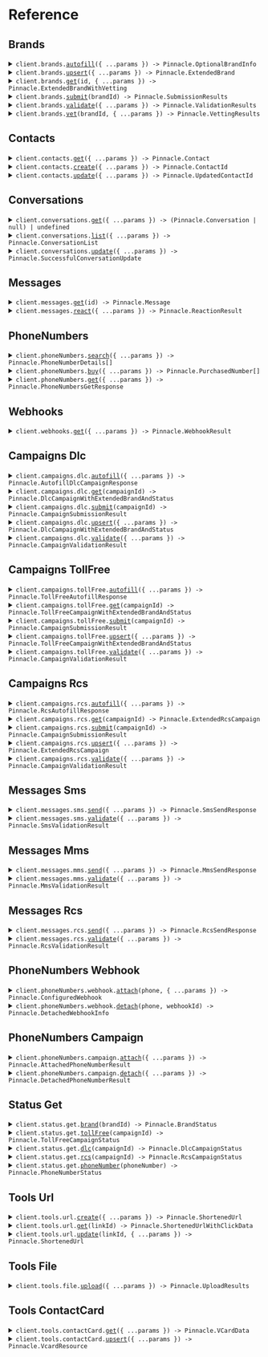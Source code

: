 # Reference

## Brands

<details><summary><code>client.brands.<a href="/src/api/resources/brands/client/Client.ts">autofill</a>({ ...params }) -> Pinnacle.OptionalBrandInfo</code></summary>
<dl>
<dd>

#### 📝 Description

<dl>
<dd>

<dl>
<dd>

Automatically populate brand information based on partial input data you provide.

</dd>
</dl>
</dd>
</dl>

#### 🔌 Usage

<dl>
<dd>

<dl>
<dd>

```typescript
await client.brands.autofill({
    additional_info: "A developer-friendly, compliant API for SMS, MMS, and RCS, built to scale real conversations.",
    name: "Pinnacle",
    options: {
        forceReload: true,
    },
    website: "https://www.pinnacle.sh",
});
```

</dd>
</dl>
</dd>
</dl>

#### ⚙️ Parameters

<dl>
<dd>

<dl>
<dd>

**request:** `Pinnacle.AutofillBrandParams`

</dd>
</dl>

<dl>
<dd>

**requestOptions:** `Brands.RequestOptions`

</dd>
</dl>
</dd>
</dl>

</dd>
</dl>
</details>

<details><summary><code>client.brands.<a href="/src/api/resources/brands/client/Client.ts">upsert</a>({ ...params }) -> Pinnacle.ExtendedBrand</code></summary>
<dl>
<dd>

#### 📝 Description

<dl>
<dd>

<dl>
<dd>

Create a new brand or update an existing brand by with the provided information.

</dd>
</dl>
</dd>
</dl>

#### 🔌 Usage

<dl>
<dd>

<dl>
<dd>

```typescript
await client.brands.upsert({
    address: "500 Folsom St, San Francisco, CA 94105",
    contact: {
        email: "michael.chen@trypinnacle.app",
        name: "Michael Chen",
        phone: "+14155551234",
        title: "Customer Support Representative",
    },
    dba: "Pinnacle RCS",
    description: "A developer-friendly, compliant API for SMS, MMS, and RCS, built to scale real conversations.",
    ein: "88-1234567",
    email: "founders@trypinnacle.app",
    id: 1,
    name: "Pinnacle",
    sector: "TECHNOLOGY",
    type: "PRIVATE_PROFIT",
    website: "https://www.pinnacle.sh",
});
```

</dd>
</dl>
</dd>
</dl>

#### ⚙️ Parameters

<dl>
<dd>

<dl>
<dd>

**request:** `Pinnacle.UpsertBrandParams`

</dd>
</dl>

<dl>
<dd>

**requestOptions:** `Brands.RequestOptions`

</dd>
</dl>
</dd>
</dl>

</dd>
</dl>
</details>

<details><summary><code>client.brands.<a href="/src/api/resources/brands/client/Client.ts">get</a>(id, { ...params }) -> Pinnacle.ExtendedBrandWithVetting</code></summary>
<dl>
<dd>

#### 📝 Description

<dl>
<dd>

<dl>
<dd>

Retrieve detailed information for a specific brand in your account by ID.

</dd>
</dl>
</dd>
</dl>

#### 🔌 Usage

<dl>
<dd>

<dl>
<dd>

```typescript
await client.brands.get(1);
```

</dd>
</dl>
</dd>
</dl>

#### ⚙️ Parameters

<dl>
<dd>

<dl>
<dd>

**id:** `number` — ID of an existing brand in your account that you want to retrieve.

</dd>
</dl>

<dl>
<dd>

**request:** `Pinnacle.BrandsGetRequest`

</dd>
</dl>

<dl>
<dd>

**requestOptions:** `Brands.RequestOptions`

</dd>
</dl>
</dd>
</dl>

</dd>
</dl>
</details>

<details><summary><code>client.brands.<a href="/src/api/resources/brands/client/Client.ts">submit</a>(brandId) -> Pinnacle.SubmissionResults</code></summary>
<dl>
<dd>

#### 📝 Description

<dl>
<dd>

<dl>
<dd>

Submit your brand for review and approval by the compliance team.

</dd>
</dl>
</dd>
</dl>

#### 🔌 Usage

<dl>
<dd>

<dl>
<dd>

```typescript
await client.brands.submit(1);
```

</dd>
</dl>
</dd>
</dl>

#### ⚙️ Parameters

<dl>
<dd>

<dl>
<dd>

**brandId:** `number`

The unique identifier of the brand you want to submit for review. <br>

Must correspond to an existing brand in your account that is ready for submission.

</dd>
</dl>

<dl>
<dd>

**requestOptions:** `Brands.RequestOptions`

</dd>
</dl>
</dd>
</dl>

</dd>
</dl>
</details>

<details><summary><code>client.brands.<a href="/src/api/resources/brands/client/Client.ts">validate</a>({ ...params }) -> Pinnacle.ValidationResults</code></summary>
<dl>
<dd>

#### 📝 Description

<dl>
<dd>

<dl>
<dd>

Validate your brand information for compliance and correctness before submission or storage.

</dd>
</dl>
</dd>
</dl>

#### 🔌 Usage

<dl>
<dd>

<dl>
<dd>

```typescript
await client.brands.validate({
    address: "500 Folsom St, San Francisco, CA 94105",
    contact: {
        email: "michael.chen@trypinnacle.app",
        name: "Michael Chen",
        phone: "+14155551234",
        title: "Customer Support Representative",
    },
    dba: "Pinnacle Messaging",
    description: "Pinnacle is an SMS, MMS, and RCS API for scaling conversations with customers you value.",
    ein: "88-1234567",
    email: "founders@trypinnacle.app",
    name: "Pinnacle",
    sector: "TECHNOLOGY",
    type: "PRIVATE_PROFIT",
    website: "https://www.pinnacle.sh",
});
```

</dd>
</dl>
</dd>
</dl>

#### ⚙️ Parameters

<dl>
<dd>

<dl>
<dd>

**request:** `Pinnacle.ValidateBrandParams`

</dd>
</dl>

<dl>
<dd>

**requestOptions:** `Brands.RequestOptions`

</dd>
</dl>
</dd>
</dl>

</dd>
</dl>
</details>

<details><summary><code>client.brands.<a href="/src/api/resources/brands/client/Client.ts">vet</a>(brandId, { ...params }) -> Pinnacle.VettingResults</code></summary>
<dl>
<dd>

#### 📝 Description

<dl>
<dd>

<dl>
<dd>

Submit a brand for external vetting verification to enhance your brand's trust score and improved message delivery rates.

</dd>
</dl>
</dd>
</dl>

#### 🔌 Usage

<dl>
<dd>

<dl>
<dd>

```typescript
await client.brands.vet(1, {});
```

</dd>
</dl>
</dd>
</dl>

#### ⚙️ Parameters

<dl>
<dd>

<dl>
<dd>

**brandId:** `number`

The unique identifier of the brand to vet. <br>

The brand must be already registered before it can be vetted.

</dd>
</dl>

<dl>
<dd>

**request:** `Pinnacle.VetBrandParams`

</dd>
</dl>

<dl>
<dd>

**requestOptions:** `Brands.RequestOptions`

</dd>
</dl>
</dd>
</dl>

</dd>
</dl>
</details>

## Contacts

<details><summary><code>client.contacts.<a href="/src/api/resources/contacts/client/Client.ts">get</a>({ ...params }) -> Pinnacle.Contact</code></summary>
<dl>
<dd>

#### 📝 Description

<dl>
<dd>

<dl>
<dd>

Retrieve contact information for a given number.

</dd>
</dl>
</dd>
</dl>

#### 🔌 Usage

<dl>
<dd>

<dl>
<dd>

```typescript
await client.contacts.get();
```

</dd>
</dl>
</dd>
</dl>

#### ⚙️ Parameters

<dl>
<dd>

<dl>
<dd>

**request:** `Pinnacle.ContactsGetRequest`

</dd>
</dl>

<dl>
<dd>

**requestOptions:** `Contacts.RequestOptions`

</dd>
</dl>
</dd>
</dl>

</dd>
</dl>
</details>

<details><summary><code>client.contacts.<a href="/src/api/resources/contacts/client/Client.ts">create</a>({ ...params }) -> Pinnacle.ContactId</code></summary>
<dl>
<dd>

#### 📝 Description

<dl>
<dd>

<dl>
<dd>

Create a new contact for a given phone number.

</dd>
</dl>
</dd>
</dl>

#### 🔌 Usage

<dl>
<dd>

<dl>
<dd>

```typescript
await client.contacts.create({
    phoneNumber: "phoneNumber",
});
```

</dd>
</dl>
</dd>
</dl>

#### ⚙️ Parameters

<dl>
<dd>

<dl>
<dd>

**request:** `Pinnacle.CreateContactParams`

</dd>
</dl>

<dl>
<dd>

**requestOptions:** `Contacts.RequestOptions`

</dd>
</dl>
</dd>
</dl>

</dd>
</dl>
</details>

<details><summary><code>client.contacts.<a href="/src/api/resources/contacts/client/Client.ts">update</a>({ ...params }) -> Pinnacle.UpdatedContactId</code></summary>
<dl>
<dd>

#### 📝 Description

<dl>
<dd>

<dl>
<dd>

Update an existing contact.

</dd>
</dl>
</dd>
</dl>

#### 🔌 Usage

<dl>
<dd>

<dl>
<dd>

```typescript
await client.contacts.update({
    description: "Retired",
    email: "alvaroopedtech@pinnacle.sh",
    name: "Retired Bestie",
    tags: ["friend"],
    id: 137,
});
```

</dd>
</dl>
</dd>
</dl>

#### ⚙️ Parameters

<dl>
<dd>

<dl>
<dd>

**request:** `Pinnacle.UpdateContactParams`

</dd>
</dl>

<dl>
<dd>

**requestOptions:** `Contacts.RequestOptions`

</dd>
</dl>
</dd>
</dl>

</dd>
</dl>
</details>

## Conversations

<details><summary><code>client.conversations.<a href="/src/api/resources/conversations/client/Client.ts">get</a>({ ...params }) -> (Pinnacle.Conversation | null) | undefined</code></summary>
<dl>
<dd>

#### 📝 Description

<dl>
<dd>

<dl>
<dd>

Fetch a specific conversation using either its unique identifier or by matching sender and recipient details.

</dd>
</dl>
</dd>
</dl>

#### 🔌 Usage

<dl>
<dd>

<dl>
<dd>

```typescript
await client.conversations.get({
    id: 1,
});
```

</dd>
</dl>
</dd>
</dl>

#### ⚙️ Parameters

<dl>
<dd>

<dl>
<dd>

**request:** `Pinnacle.GetConversationParams`

</dd>
</dl>

<dl>
<dd>

**requestOptions:** `Conversations.RequestOptions`

</dd>
</dl>
</dd>
</dl>

</dd>
</dl>
</details>

<details><summary><code>client.conversations.<a href="/src/api/resources/conversations/client/Client.ts">list</a>({ ...params }) -> Pinnacle.ConversationList</code></summary>
<dl>
<dd>

#### 📝 Description

<dl>
<dd>

<dl>
<dd>

Retrieves conversations by page with optional filtering based off provided parameters.

</dd>
</dl>
</dd>
</dl>

#### 🔌 Usage

<dl>
<dd>

<dl>
<dd>

```typescript
await client.conversations.list({
    brandId: 101,
    campaignId: 136,
    campaignType: "TOLL_FREE",
    pageIndex: 0,
    pageSize: 20,
    receiver: "+16509231662",
    sender: "+18445551234",
});
```

</dd>
</dl>
</dd>
</dl>

#### ⚙️ Parameters

<dl>
<dd>

<dl>
<dd>

**request:** `Pinnacle.ListConversationsParams`

</dd>
</dl>

<dl>
<dd>

**requestOptions:** `Conversations.RequestOptions`

</dd>
</dl>
</dd>
</dl>

</dd>
</dl>
</details>

<details><summary><code>client.conversations.<a href="/src/api/resources/conversations/client/Client.ts">update</a>({ ...params }) -> Pinnacle.SuccessfulConversationUpdate</code></summary>
<dl>
<dd>

#### 📝 Description

<dl>
<dd>

<dl>
<dd>

Update the notes associated with a specific conversation.

</dd>
</dl>
</dd>
</dl>

#### 🔌 Usage

<dl>
<dd>

<dl>
<dd>

```typescript
await client.conversations.update({
    id: 123,
    notes: "Follow-up completed. Customer satisfied with resolution.",
});
```

</dd>
</dl>
</dd>
</dl>

#### ⚙️ Parameters

<dl>
<dd>

<dl>
<dd>

**request:** `Pinnacle.UpdateConversationParams`

</dd>
</dl>

<dl>
<dd>

**requestOptions:** `Conversations.RequestOptions`

</dd>
</dl>
</dd>
</dl>

</dd>
</dl>
</details>

## Messages

<details><summary><code>client.messages.<a href="/src/api/resources/messages/client/Client.ts">get</a>(id) -> Pinnacle.Message</code></summary>
<dl>
<dd>

#### 📝 Description

<dl>
<dd>

<dl>
<dd>

Retrieve a previously sent message.

</dd>
</dl>
</dd>
</dl>

#### 🔌 Usage

<dl>
<dd>

<dl>
<dd>

```typescript
await client.messages.get(1240);
```

</dd>
</dl>
</dd>
</dl>

#### ⚙️ Parameters

<dl>
<dd>

<dl>
<dd>

**id:** `number` — Unique identifier of the message.

</dd>
</dl>

<dl>
<dd>

**requestOptions:** `Messages.RequestOptions`

</dd>
</dl>
</dd>
</dl>

</dd>
</dl>
</details>

<details><summary><code>client.messages.<a href="/src/api/resources/messages/client/Client.ts">react</a>({ ...params }) -> Pinnacle.ReactionResult</code></summary>
<dl>
<dd>

#### 📝 Description

<dl>
<dd>

<dl>
<dd>

Add or remove an emoji reaction to a previously sent message.

</dd>
</dl>
</dd>
</dl>

#### 🔌 Usage

<dl>
<dd>

<dl>
<dd>

```typescript
await client.messages.react({
    messageId: 1410,
    options: {
        force: true,
    },
    reaction: "\uD83D\uDC4D",
});
```

</dd>
</dl>
</dd>
</dl>

#### ⚙️ Parameters

<dl>
<dd>

<dl>
<dd>

**request:** `Pinnacle.ReactMessageParams`

</dd>
</dl>

<dl>
<dd>

**requestOptions:** `Messages.RequestOptions`

</dd>
</dl>
</dd>
</dl>

</dd>
</dl>
</details>

## PhoneNumbers

<details><summary><code>client.phoneNumbers.<a href="/src/api/resources/phoneNumbers/client/Client.ts">search</a>({ ...params }) -> Pinnacle.PhoneNumberDetails[]</code></summary>
<dl>
<dd>

#### 📝 Description

<dl>
<dd>

<dl>
<dd>

Search for available phone numbers that match your exact criteria.

</dd>
</dl>
</dd>
</dl>

#### 🔌 Usage

<dl>
<dd>

<dl>
<dd>

```typescript
await client.phoneNumbers.search({
    features: ["SMS", "MMS"],
    location: {
        city: "New York",
        nationalDestinationCode: "212",
    },
    number: {
        contains: "514",
        startsWith: "45",
    },
    options: {
        limit: 4,
    },
    type: ["LOCAL"],
});
```

</dd>
</dl>
</dd>
</dl>

#### ⚙️ Parameters

<dl>
<dd>

<dl>
<dd>

**request:** `Pinnacle.SearchPhoneNumberParams`

</dd>
</dl>

<dl>
<dd>

**requestOptions:** `PhoneNumbers.RequestOptions`

</dd>
</dl>
</dd>
</dl>

</dd>
</dl>
</details>

<details><summary><code>client.phoneNumbers.<a href="/src/api/resources/phoneNumbers/client/Client.ts">buy</a>({ ...params }) -> Pinnacle.PurchasedNumber[]</code></summary>
<dl>
<dd>

#### 📝 Description

<dl>
<dd>

<dl>
<dd>

Purchase one or more phone numbers found through the [search endpoint](./search). <br>

Billing uses your account credits and the numbers are ready for immediate use.

</dd>
</dl>
</dd>
</dl>

#### 🔌 Usage

<dl>
<dd>

<dl>
<dd>

```typescript
await client.phoneNumbers.buy({
    numbers: ["+18559491727"],
});
```

</dd>
</dl>
</dd>
</dl>

#### ⚙️ Parameters

<dl>
<dd>

<dl>
<dd>

**request:** `Pinnacle.BuyPhoneNumberParams`

</dd>
</dl>

<dl>
<dd>

**requestOptions:** `PhoneNumbers.RequestOptions`

</dd>
</dl>
</dd>
</dl>

</dd>
</dl>
</details>

<details><summary><code>client.phoneNumbers.<a href="/src/api/resources/phoneNumbers/client/Client.ts">get</a>({ ...params }) -> Pinnacle.PhoneNumbersGetResponse</code></summary>
<dl>
<dd>

#### 📝 Description

<dl>
<dd>

<dl>
<dd>

Retrieve information about any phone number.

</dd>
</dl>
</dd>
</dl>

#### 🔌 Usage

<dl>
<dd>

<dl>
<dd>

```typescript
await client.phoneNumbers.get({
    phone: "+11234567890",
    level: "advanced",
    options: {
        risk: true,
        enhanced_contact_info: {
            context: "This is my friend from JZ. He has done a lot in the crypto space.",
        },
    },
});
```

</dd>
</dl>
</dd>
</dl>

#### ⚙️ Parameters

<dl>
<dd>

<dl>
<dd>

**request:** `Pinnacle.RetrievePhoneNumberDetailsParams`

</dd>
</dl>

<dl>
<dd>

**requestOptions:** `PhoneNumbers.RequestOptions`

</dd>
</dl>
</dd>
</dl>

</dd>
</dl>
</details>

## Webhooks

<details><summary><code>client.webhooks.<a href="/src/api/resources/webhooks/client/Client.ts">get</a>({ ...params }) -> Pinnacle.WebhookResult</code></summary>
<dl>
<dd>

#### 📝 Description

<dl>
<dd>

<dl>
<dd>

Retrieve all webhook that are set up to receive events for specific URLs or phone numbers.

</dd>
</dl>
</dd>
</dl>

#### 🔌 Usage

<dl>
<dd>

<dl>
<dd>

```typescript
await client.webhooks.get({
    identifiers: [
        "https://www.pinnacle.sh/payment",
        "+14155678901",
        "https://www.pinnacle.sh/sms-callback",
        "+14153456659",
    ],
});
```

</dd>
</dl>
</dd>
</dl>

#### ⚙️ Parameters

<dl>
<dd>

<dl>
<dd>

**request:** `Pinnacle.GetWebhookParams`

</dd>
</dl>

<dl>
<dd>

**requestOptions:** `Webhooks.RequestOptions`

</dd>
</dl>
</dd>
</dl>

</dd>
</dl>
</details>

## Campaigns Dlc

<details><summary><code>client.campaigns.dlc.<a href="/src/api/resources/campaigns/resources/dlc/client/Client.ts">autofill</a>({ ...params }) -> Pinnacle.AutofillDlcCampaignResponse</code></summary>
<dl>
<dd>

#### 📝 Description

<dl>
<dd>

<dl>
<dd>

Generate campaign details based off existing campaign and the brand it's connected to.

</dd>
</dl>
</dd>
</dl>

#### 🔌 Usage

<dl>
<dd>

<dl>
<dd>

```typescript
await client.campaigns.dlc.autofill({
    additionalInfo: "Please autofill missing DLC campaign fields using my brand profile",
    campaignId: 161,
});
```

</dd>
</dl>
</dd>
</dl>

#### ⚙️ Parameters

<dl>
<dd>

<dl>
<dd>

**request:** `Pinnacle.AutofillCampaignParams`

</dd>
</dl>

<dl>
<dd>

**requestOptions:** `Dlc.RequestOptions`

</dd>
</dl>
</dd>
</dl>

</dd>
</dl>
</details>

<details><summary><code>client.campaigns.dlc.<a href="/src/api/resources/campaigns/resources/dlc/client/Client.ts">get</a>(campaignId) -> Pinnacle.DlcCampaignWithExtendedBrandAndStatus</code></summary>
<dl>
<dd>

#### 📝 Description

<dl>
<dd>

<dl>
<dd>

Retrieve DLC campaign.

</dd>
</dl>
</dd>
</dl>

#### 🔌 Usage

<dl>
<dd>

<dl>
<dd>

```typescript
await client.campaigns.dlc.get(28);
```

</dd>
</dl>
</dd>
</dl>

#### ⚙️ Parameters

<dl>
<dd>

<dl>
<dd>

**campaignId:** `number` — Unique identifier of the DLC campaign.

</dd>
</dl>

<dl>
<dd>

**requestOptions:** `Dlc.RequestOptions`

</dd>
</dl>
</dd>
</dl>

</dd>
</dl>
</details>

<details><summary><code>client.campaigns.dlc.<a href="/src/api/resources/campaigns/resources/dlc/client/Client.ts">submit</a>(campaignId) -> Pinnacle.CampaignSubmissionResult</code></summary>
<dl>
<dd>

#### 📝 Description

<dl>
<dd>

<dl>
<dd>

Submit your DLC campaign for approval and activation with carriers.

</dd>
</dl>
</dd>
</dl>

#### 🔌 Usage

<dl>
<dd>

<dl>
<dd>

```typescript
await client.campaigns.dlc.submit(161);
```

</dd>
</dl>
</dd>
</dl>

#### ⚙️ Parameters

<dl>
<dd>

<dl>
<dd>

**campaignId:** `number` — Unique identifier of the DLC campaign to submit.

</dd>
</dl>

<dl>
<dd>

**requestOptions:** `Dlc.RequestOptions`

</dd>
</dl>
</dd>
</dl>

</dd>
</dl>
</details>

<details><summary><code>client.campaigns.dlc.<a href="/src/api/resources/campaigns/resources/dlc/client/Client.ts">upsert</a>({ ...params }) -> Pinnacle.DlcCampaignWithExtendedBrandAndStatus</code></summary>
<dl>
<dd>

#### 📝 Description

<dl>
<dd>

<dl>
<dd>

Create a new DLC campaign or updates an existing one. <br>

Omit campaignId to create a campaign.

</dd>
</dl>
</dd>
</dl>

#### 🔌 Usage

<dl>
<dd>

<dl>
<dd>

```typescript
await client.campaigns.dlc.upsert({
    autoRenew: true,
    brand: 1,
    campaignId: 161,
    keywords: {
        HELP: {
            message: "Reply HELP for assistance, STOP to opt-out",
            values: ["HELP", "INFO", "SUPPORT"],
        },
        OPT_IN: {
            message: "Welcome! You're now subscribed to Pinnacle.",
            values: ["JOIN", "START", "SUBSCRIBE"],
        },
        OPT_OUT: {
            message: "You've been unsubscribed. Reply START to rejoin.",
            values: ["STOP", "QUIT", "UNSUBSCRIBE"],
        },
    },
    links: {
        privacyPolicy: "https://www.pinnacle.sh/privacy",
        termsOfService: "https://www.pinnacle.sh/terms",
    },
    messageFlow: "Customer initiates -> Automated response -> Agent follow-up if needed",
    name: "Account Notifications",
    options: {
        affiliateMarketing: false,
        ageGated: false,
        directLending: false,
        embeddedLink: "https://www.pinnacle.sh/example",
        embeddedPhone: false,
        numberPooling: false,
    },
    sampleMessages: ["Security alert: Unusual login detected from new device."],
    useCase: {
        sub: ["FRAUD_ALERT"],
        value: "ACCOUNT_NOTIFICATION",
    },
});
```

</dd>
</dl>
</dd>
</dl>

#### ⚙️ Parameters

<dl>
<dd>

<dl>
<dd>

**request:** `Pinnacle.campaigns.UpsertDlcCampaignParams`

</dd>
</dl>

<dl>
<dd>

**requestOptions:** `Dlc.RequestOptions`

</dd>
</dl>
</dd>
</dl>

</dd>
</dl>
</details>

<details><summary><code>client.campaigns.dlc.<a href="/src/api/resources/campaigns/resources/dlc/client/Client.ts">validate</a>({ ...params }) -> Pinnacle.CampaignValidationResult</code></summary>
<dl>
<dd>

#### 📝 Description

<dl>
<dd>

<dl>
<dd>

Validate your DLC campaign configuration against carrier requirements and compliance rules.

</dd>
</dl>
</dd>
</dl>

#### 🔌 Usage

<dl>
<dd>

<dl>
<dd>

```typescript
await client.campaigns.dlc.validate({
    additionalInfo: "Please validate this DLC campaign for 10DLC compliance",
    campaignId: 161,
});
```

</dd>
</dl>
</dd>
</dl>

#### ⚙️ Parameters

<dl>
<dd>

<dl>
<dd>

**request:** `Pinnacle.ValidateCampaignParams`

</dd>
</dl>

<dl>
<dd>

**requestOptions:** `Dlc.RequestOptions`

</dd>
</dl>
</dd>
</dl>

</dd>
</dl>
</details>

## Campaigns TollFree

<details><summary><code>client.campaigns.tollFree.<a href="/src/api/resources/campaigns/resources/tollFree/client/Client.ts">autofill</a>({ ...params }) -> Pinnacle.TollFreeAutofillResponse</code></summary>
<dl>
<dd>

#### 📝 Description

<dl>
<dd>

<dl>
<dd>

Generate campaign details based off existing campaign and the brand it's connected to.

</dd>
</dl>
</dd>
</dl>

#### 🔌 Usage

<dl>
<dd>

<dl>
<dd>

```typescript
await client.campaigns.tollFree.autofill({
    additionalInfo: "Please autofill missing DLC campaign fields using my brand profile",
    campaignId: 161,
});
```

</dd>
</dl>
</dd>
</dl>

#### ⚙️ Parameters

<dl>
<dd>

<dl>
<dd>

**request:** `Pinnacle.AutofillCampaignParams`

</dd>
</dl>

<dl>
<dd>

**requestOptions:** `TollFree.RequestOptions`

</dd>
</dl>
</dd>
</dl>

</dd>
</dl>
</details>

<details><summary><code>client.campaigns.tollFree.<a href="/src/api/resources/campaigns/resources/tollFree/client/Client.ts">get</a>(campaignId) -> Pinnacle.TollFreeCampaignWithExtendedBrandAndStatus</code></summary>
<dl>
<dd>

#### 📝 Description

<dl>
<dd>

<dl>
<dd>

Retrieve Toll-Free campaign.

</dd>
</dl>
</dd>
</dl>

#### 🔌 Usage

<dl>
<dd>

<dl>
<dd>

```typescript
await client.campaigns.tollFree.get(161);
```

</dd>
</dl>
</dd>
</dl>

#### ⚙️ Parameters

<dl>
<dd>

<dl>
<dd>

**campaignId:** `number` — Unique identifier of toll-free campaign.

</dd>
</dl>

<dl>
<dd>

**requestOptions:** `TollFree.RequestOptions`

</dd>
</dl>
</dd>
</dl>

</dd>
</dl>
</details>

<details><summary><code>client.campaigns.tollFree.<a href="/src/api/resources/campaigns/resources/tollFree/client/Client.ts">submit</a>(campaignId) -> Pinnacle.CampaignSubmissionResult</code></summary>
<dl>
<dd>

#### 📝 Description

<dl>
<dd>

<dl>
<dd>

Submit your toll-free campaign for approval and activation with carriers.

</dd>
</dl>
</dd>
</dl>

#### 🔌 Usage

<dl>
<dd>

<dl>
<dd>

```typescript
await client.campaigns.tollFree.submit(161);
```

</dd>
</dl>
</dd>
</dl>

#### ⚙️ Parameters

<dl>
<dd>

<dl>
<dd>

**campaignId:** `number` — Unique identifier of the toll-free campaign to submit.

</dd>
</dl>

<dl>
<dd>

**requestOptions:** `TollFree.RequestOptions`

</dd>
</dl>
</dd>
</dl>

</dd>
</dl>
</details>

<details><summary><code>client.campaigns.tollFree.<a href="/src/api/resources/campaigns/resources/tollFree/client/Client.ts">upsert</a>({ ...params }) -> Pinnacle.TollFreeCampaignWithExtendedBrandAndStatus</code></summary>
<dl>
<dd>

#### 📝 Description

<dl>
<dd>

<dl>
<dd>

Create a new toll-free campaign or updates an existing one.<br>

Omit campaignId to create a campaign.

</dd>
</dl>
</dd>
</dl>

#### 🔌 Usage

<dl>
<dd>

<dl>
<dd>

```typescript
await client.campaigns.tollFree.upsert({
    brand: 2,
    campaignId: 161,
    monthlyVolume: "1,000",
    name: "Pinnacle",
    optIn: {
        method: "DIGITAL",
        url: "https://www.pinnacle.sh/",
        workflowDescription: "Visit https://www.pinnacle.sh/",
    },
    productionMessageContent: "Join Pinnacle's workshop tomorrow and send your first RCS!",
    useCase: {
        summary: "Alerts clients about any Pinnacle hosted workshops.",
        value: "WORKSHOP_ALERTS",
    },
});
```

</dd>
</dl>
</dd>
</dl>

#### ⚙️ Parameters

<dl>
<dd>

<dl>
<dd>

**request:** `Pinnacle.campaigns.UpsertTollFreeCampaignParams`

</dd>
</dl>

<dl>
<dd>

**requestOptions:** `TollFree.RequestOptions`

</dd>
</dl>
</dd>
</dl>

</dd>
</dl>
</details>

<details><summary><code>client.campaigns.tollFree.<a href="/src/api/resources/campaigns/resources/tollFree/client/Client.ts">validate</a>({ ...params }) -> Pinnacle.CampaignValidationResult</code></summary>
<dl>
<dd>

#### 📝 Description

<dl>
<dd>

<dl>
<dd>

Validate your toll-free campaign configuration against carrier requirements and compliance rules.

</dd>
</dl>
</dd>
</dl>

#### 🔌 Usage

<dl>
<dd>

<dl>
<dd>

```typescript
await client.campaigns.tollFree.validate({
    additionalInfo: "Please validate this DLC campaign for 10DLC compliance",
    campaignId: 161,
});
```

</dd>
</dl>
</dd>
</dl>

#### ⚙️ Parameters

<dl>
<dd>

<dl>
<dd>

**request:** `Pinnacle.ValidateCampaignParams`

</dd>
</dl>

<dl>
<dd>

**requestOptions:** `TollFree.RequestOptions`

</dd>
</dl>
</dd>
</dl>

</dd>
</dl>
</details>

## Campaigns Rcs

<details><summary><code>client.campaigns.rcs.<a href="/src/api/resources/campaigns/resources/rcs/client/Client.ts">autofill</a>({ ...params }) -> Pinnacle.RcsAutofillResponse</code></summary>
<dl>
<dd>

#### 📝 Description

<dl>
<dd>

<dl>
<dd>

Generate campaign details based off existing campaign and the brand it's connected to.

</dd>
</dl>
</dd>
</dl>

#### 🔌 Usage

<dl>
<dd>

<dl>
<dd>

```typescript
await client.campaigns.rcs.autofill({
    additionalInfo: "Please autofill missing DLC campaign fields using my brand profile",
    campaignId: 161,
});
```

</dd>
</dl>
</dd>
</dl>

#### ⚙️ Parameters

<dl>
<dd>

<dl>
<dd>

**request:** `Pinnacle.AutofillCampaignParams`

</dd>
</dl>

<dl>
<dd>

**requestOptions:** `Rcs.RequestOptions`

</dd>
</dl>
</dd>
</dl>

</dd>
</dl>
</details>

<details><summary><code>client.campaigns.rcs.<a href="/src/api/resources/campaigns/resources/rcs/client/Client.ts">get</a>(campaignId) -> Pinnacle.ExtendedRcsCampaign</code></summary>
<dl>
<dd>

#### 📝 Description

<dl>
<dd>

<dl>
<dd>

Retrieve RCS campaign.

</dd>
</dl>
</dd>
</dl>

#### 🔌 Usage

<dl>
<dd>

<dl>
<dd>

```typescript
await client.campaigns.rcs.get(161);
```

</dd>
</dl>
</dd>
</dl>

#### ⚙️ Parameters

<dl>
<dd>

<dl>
<dd>

**campaignId:** `number` — Unique identifier of the RCS campaign.

</dd>
</dl>

<dl>
<dd>

**requestOptions:** `Rcs.RequestOptions`

</dd>
</dl>
</dd>
</dl>

</dd>
</dl>
</details>

<details><summary><code>client.campaigns.rcs.<a href="/src/api/resources/campaigns/resources/rcs/client/Client.ts">submit</a>(campaignId) -> Pinnacle.CampaignSubmissionResult</code></summary>
<dl>
<dd>

#### 📝 Description

<dl>
<dd>

<dl>
<dd>

Submit your RCS campaign for approval and activation with carriers.

</dd>
</dl>
</dd>
</dl>

#### 🔌 Usage

<dl>
<dd>

<dl>
<dd>

```typescript
await client.campaigns.rcs.submit(161);
```

</dd>
</dl>
</dd>
</dl>

#### ⚙️ Parameters

<dl>
<dd>

<dl>
<dd>

**campaignId:** `number` — Unique identifier of the RCS campaign to retrieve.

</dd>
</dl>

<dl>
<dd>

**requestOptions:** `Rcs.RequestOptions`

</dd>
</dl>
</dd>
</dl>

</dd>
</dl>
</details>

<details><summary><code>client.campaigns.rcs.<a href="/src/api/resources/campaigns/resources/rcs/client/Client.ts">upsert</a>({ ...params }) -> Pinnacle.ExtendedRcsCampaign</code></summary>
<dl>
<dd>

#### 📝 Description

<dl>
<dd>

<dl>
<dd>

Create a new RCS campaign or updates an existing one. <br>

Omit campaignId to create a campaign.

</dd>
</dl>
</dd>
</dl>

#### 🔌 Usage

<dl>
<dd>

<dl>
<dd>

```typescript
await client.campaigns.rcs.upsert({
    agent: {
        color: "#000000",
        description:
            "Engaging campaigns with RBM \u2013 next-gen SMS marketing with rich content and better analytics.",
        emails: [
            {
                email: "founders@trypinnacle.app",
                label: "Email Us",
            },
        ],
        heroUrl: "https://agent-logos.storage.googleapis.com/_/m0bk9mmw7kfynqiKSPfsaoc6",
        iconUrl: "https://agent-logos.storage.googleapis.com/_/m0bk9gvlDunZEw1krfruZmw3",
        name: "Pinnacle Software Development",
        phones: [
            {
                label: "Contact us directly",
                phone: "+14154467821",
            },
        ],
        websites: [
            {
                label: "Get started with Pinnacle",
                url: "https://www.trypinnacle.app/",
            },
        ],
    },
    brand: 2,
    expectedAgentResponses: [
        "Here are the things I can help you with.",
        "I can assist you with booking an appointment, or you may choose to book manually.",
        "Here are the available times to connect with a representative tomorrow.",
        "Your appointment has been scheduled.",
    ],
    links: {
        privacyPolicy: "https://www.trypinnacle.app/privacy",
        termsOfService: "https://www.trypinnacle.app/terms",
    },
    optIn: {
        method: "WEBSITE",
        termsAndConditions: "Would you like to subscribe to Pinnacle?",
    },
    optOut: {
        description: "Reply STOP to opt-out anytime.",
        keywords: ["STOP", "UNSUBSCRIBE", "END"],
    },
    useCase: {
        behavior: "Acts as a customer service representative.",
        value: "OTHER",
    },
});
```

</dd>
</dl>
</dd>
</dl>

#### ⚙️ Parameters

<dl>
<dd>

<dl>
<dd>

**request:** `Pinnacle.campaigns.UpsertRcsCampaignParams`

</dd>
</dl>

<dl>
<dd>

**requestOptions:** `Rcs.RequestOptions`

</dd>
</dl>
</dd>
</dl>

</dd>
</dl>
</details>

<details><summary><code>client.campaigns.rcs.<a href="/src/api/resources/campaigns/resources/rcs/client/Client.ts">validate</a>({ ...params }) -> Pinnacle.CampaignValidationResult</code></summary>
<dl>
<dd>

#### 📝 Description

<dl>
<dd>

<dl>
<dd>

Validate your RCS campaign configuration against carrier requirements and compliance rules.

</dd>
</dl>
</dd>
</dl>

#### 🔌 Usage

<dl>
<dd>

<dl>
<dd>

```typescript
await client.campaigns.rcs.validate({
    additionalInfo: "Please validate this DLC campaign for 10DLC compliance",
    campaignId: 161,
});
```

</dd>
</dl>
</dd>
</dl>

#### ⚙️ Parameters

<dl>
<dd>

<dl>
<dd>

**request:** `Pinnacle.ValidateCampaignParams`

</dd>
</dl>

<dl>
<dd>

**requestOptions:** `Rcs.RequestOptions`

</dd>
</dl>
</dd>
</dl>

</dd>
</dl>
</details>

## Messages Sms

<details><summary><code>client.messages.sms.<a href="/src/api/resources/messages/resources/sms/client/Client.ts">send</a>({ ...params }) -> Pinnacle.SmsSendResponse</code></summary>
<dl>
<dd>

#### 📝 Description

<dl>
<dd>

<dl>
<dd>

Send a SMS message immediately or schedule it for future delivery.

</dd>
</dl>
</dd>
</dl>

#### 🔌 Usage

<dl>
<dd>

<dl>
<dd>

```typescript
await client.messages.sms.send({
    from: "+14155164736",
    text: "Hey!",
    to: "+14154746461",
});
```

</dd>
</dl>
</dd>
</dl>

#### ⚙️ Parameters

<dl>
<dd>

<dl>
<dd>

**request:** `Pinnacle.messages.Sms`

</dd>
</dl>

<dl>
<dd>

**requestOptions:** `Sms.RequestOptions`

</dd>
</dl>
</dd>
</dl>

</dd>
</dl>
</details>

<details><summary><code>client.messages.sms.<a href="/src/api/resources/messages/resources/sms/client/Client.ts">validate</a>({ ...params }) -> Pinnacle.SmsValidationResult</code></summary>
<dl>
<dd>

#### 📝 Description

<dl>
<dd>

<dl>
<dd>

Validate SMS message content without sending it.

</dd>
</dl>
</dd>
</dl>

#### 🔌 Usage

<dl>
<dd>

<dl>
<dd>

```typescript
await client.messages.sms.validate({
    text: "Hello from Pinnacle",
});
```

</dd>
</dl>
</dd>
</dl>

#### ⚙️ Parameters

<dl>
<dd>

<dl>
<dd>

**request:** `Pinnacle.SmsContent`

</dd>
</dl>

<dl>
<dd>

**requestOptions:** `Sms.RequestOptions`

</dd>
</dl>
</dd>
</dl>

</dd>
</dl>
</details>

## Messages Mms

<details><summary><code>client.messages.mms.<a href="/src/api/resources/messages/resources/mms/client/Client.ts">send</a>({ ...params }) -> Pinnacle.MmsSendResponse</code></summary>
<dl>
<dd>

#### 📝 Description

<dl>
<dd>

<dl>
<dd>

Send a MMS immediately or schedule it for future delivery.

</dd>
</dl>
</dd>
</dl>

#### 🔌 Usage

<dl>
<dd>

<dl>
<dd>

```typescript
await client.messages.mms.send({
    from: "+14155164736",
    mediaUrls: ["https://fastly.picsum.photos/id/941/300/300.jpg?hmac=mDxM9PWSqRDjecwSCEpzU4bj35gqnG7yA25OL29uNv0"],
    options: {
        multiple_messages: true,
        validate: true,
    },
    text: "Check out this image!",
    to: "+14154746461",
});
```

</dd>
</dl>
</dd>
</dl>

#### ⚙️ Parameters

<dl>
<dd>

<dl>
<dd>

**request:** `Pinnacle.messages.Mms`

</dd>
</dl>

<dl>
<dd>

**requestOptions:** `Mms.RequestOptions`

</dd>
</dl>
</dd>
</dl>

</dd>
</dl>
</details>

<details><summary><code>client.messages.mms.<a href="/src/api/resources/messages/resources/mms/client/Client.ts">validate</a>({ ...params }) -> Pinnacle.MmsValidationResult</code></summary>
<dl>
<dd>

#### 📝 Description

<dl>
<dd>

<dl>
<dd>

Validate MMS message content without sending it.

</dd>
</dl>
</dd>
</dl>

#### 🔌 Usage

<dl>
<dd>

<dl>
<dd>

```typescript
await client.messages.mms.validate({
    mediaUrls: [
        "https://upload.wikimedia.org/wikipedia/commons/b/b9/Pizigani_1367_Chart_1MB.jpg",
        "https://fastly.picsum.photos/id/528/1000/1000.jpg?hmac=aTG0xNif9KbNryFN0ZNZ_nFK6aEpZxqUGCZF1KjOT8w",
        "https://file-examples.com/storage/fefdd7ab126835e7993bb1a/2017/10/file_example_JPG_500kB.jpg",
    ],
    text: "Check out these images!",
});
```

</dd>
</dl>
</dd>
</dl>

#### ⚙️ Parameters

<dl>
<dd>

<dl>
<dd>

**request:** `Pinnacle.MmsContent`

</dd>
</dl>

<dl>
<dd>

**requestOptions:** `Mms.RequestOptions`

</dd>
</dl>
</dd>
</dl>

</dd>
</dl>
</details>

## Messages Rcs

<details><summary><code>client.messages.rcs.<a href="/src/api/resources/messages/resources/rcs/client/Client.ts">send</a>({ ...params }) -> Pinnacle.RcsSendResponse</code></summary>
<dl>
<dd>

#### 📝 Description

<dl>
<dd>

<dl>
<dd>

Send a RCS message immediately or schedule it for future delivery. <br>

Requires an active RCS agent and recipient devices that support RCS Business Messaging.

</dd>
</dl>
</dd>
</dl>

#### 🔌 Usage

<dl>
<dd>

<dl>
<dd>

```typescript
await client.messages.rcs.send({
    quickReplies: [
        {
            type: "openUrl",
            payload: "payload",
            title: "title",
        },
    ],
    text: "text",
    from: "from",
    to: "to",
});
```

</dd>
</dl>
</dd>
</dl>

#### ⚙️ Parameters

<dl>
<dd>

<dl>
<dd>

**request:** `Pinnacle.Rcs`

</dd>
</dl>

<dl>
<dd>

**requestOptions:** `Rcs.RequestOptions`

</dd>
</dl>
</dd>
</dl>

</dd>
</dl>
</details>

<details><summary><code>client.messages.rcs.<a href="/src/api/resources/messages/resources/rcs/client/Client.ts">validate</a>({ ...params }) -> Pinnacle.RcsValidationResult</code></summary>
<dl>
<dd>

#### 📝 Description

<dl>
<dd>

<dl>
<dd>

Validate RCS message content without sending it.

</dd>
</dl>
</dd>
</dl>

#### 🔌 Usage

<dl>
<dd>

<dl>
<dd>

```typescript
await client.messages.rcs.validate({
    quickReplies: [
        {
            type: "openUrl",
            payload: "payload",
            title: "title",
        },
    ],
    text: "text",
});
```

</dd>
</dl>
</dd>
</dl>

#### ⚙️ Parameters

<dl>
<dd>

<dl>
<dd>

**request:** `Pinnacle.RcsValidateContent`

</dd>
</dl>

<dl>
<dd>

**requestOptions:** `Rcs.RequestOptions`

</dd>
</dl>
</dd>
</dl>

</dd>
</dl>
</details>

## PhoneNumbers Webhook

<details><summary><code>client.phoneNumbers.webhook.<a href="/src/api/resources/phoneNumbers/resources/webhook/client/Client.ts">attach</a>(phone, { ...params }) -> Pinnacle.ConfiguredWebhook</code></summary>
<dl>
<dd>

#### 📝 Description

<dl>
<dd>

<dl>
<dd>

Connect a webhook to your phone number to receive real-time notifications for incoming messages, delivery status updates, and other communication events.

</dd>
</dl>
</dd>
</dl>

#### 🔌 Usage

<dl>
<dd>

<dl>
<dd>

```typescript
await client.phoneNumbers.webhook.attach("%2B14155551234", {
    webhookId: 1,
});
```

</dd>
</dl>
</dd>
</dl>

#### ⚙️ Parameters

<dl>
<dd>

<dl>
<dd>

**phone:** `string`

The phone number you want to attach the webhook to in E.164 format. Make sure it is url encoded (i.e. replace the leading + with %2B). <br>

Must be a phone number that you own and have already [purchased](./buy) through the API.

</dd>
</dl>

<dl>
<dd>

**request:** `Pinnacle.AttachWebhookParams`

</dd>
</dl>

<dl>
<dd>

**requestOptions:** `Webhook.RequestOptions`

</dd>
</dl>
</dd>
</dl>

</dd>
</dl>
</details>

<details><summary><code>client.phoneNumbers.webhook.<a href="/src/api/resources/phoneNumbers/resources/webhook/client/Client.ts">detach</a>(phone, webhookId) -> Pinnacle.DetachedWebhookInfo</code></summary>
<dl>
<dd>

#### 📝 Description

<dl>
<dd>

<dl>
<dd>

Disconnect a webhook from your phone number to stop receiving event notifications for that specific number. <br>

The webhook configuration itself remains intact and available for use with other phone numbers.

</dd>
</dl>
</dd>
</dl>

#### 🔌 Usage

<dl>
<dd>

<dl>
<dd>

```typescript
await client.phoneNumbers.webhook.detach("+14155551234", 123);
```

</dd>
</dl>
</dd>
</dl>

#### ⚙️ Parameters

<dl>
<dd>

<dl>
<dd>

**phone:** `string`

The phone number you want to attach the webhook to in E.164 format. Make sure it is url encoded (i.e. replace the leading + with %2B). <br>

Must be a phone number that you own and currently has the specified webhook attached.

</dd>
</dl>

<dl>
<dd>

**webhookId:** `number`

The unique identifier of the webhook you want to detach from the phone number. <br>

This must be a valid webhook ID that is currently attached to the specified phone number.

</dd>
</dl>

<dl>
<dd>

**requestOptions:** `Webhook.RequestOptions`

</dd>
</dl>
</dd>
</dl>

</dd>
</dl>
</details>

## PhoneNumbers Campaign

<details><summary><code>client.phoneNumbers.campaign.<a href="/src/api/resources/phoneNumbers/resources/campaign/client/Client.ts">attach</a>({ ...params }) -> Pinnacle.AttachedPhoneNumberResult</code></summary>
<dl>
<dd>

#### 📝 Description

<dl>
<dd>

<dl>
<dd>

Link a phone number to a specific campaign.

</dd>
</dl>
</dd>
</dl>

#### 🔌 Usage

<dl>
<dd>

<dl>
<dd>

```typescript
await client.phoneNumbers.campaign.attach({
    phones: ["+14155550123", "+14155559876", "+14155550111"],
    campaignType: "TOLL_FREE",
    campaignId: 101,
});
```

</dd>
</dl>
</dd>
</dl>

#### ⚙️ Parameters

<dl>
<dd>

<dl>
<dd>

**request:** `Pinnacle.phoneNumbers.AttachCampaignParams`

</dd>
</dl>

<dl>
<dd>

**requestOptions:** `Campaign.RequestOptions`

</dd>
</dl>
</dd>
</dl>

</dd>
</dl>
</details>

<details><summary><code>client.phoneNumbers.campaign.<a href="/src/api/resources/phoneNumbers/resources/campaign/client/Client.ts">detach</a>({ ...params }) -> Pinnacle.DetachedPhoneNumberResult</code></summary>
<dl>
<dd>

#### 📝 Description

<dl>
<dd>

<dl>
<dd>

Remove the association between a phone number and its attached campaign.

</dd>
</dl>
</dd>
</dl>

#### 🔌 Usage

<dl>
<dd>

<dl>
<dd>

```typescript
await client.phoneNumbers.campaign.detach({
    phones: ["+14155559876", "14155550111"],
});
```

</dd>
</dl>
</dd>
</dl>

#### ⚙️ Parameters

<dl>
<dd>

<dl>
<dd>

**request:** `Pinnacle.phoneNumbers.DetachCampaignParams`

</dd>
</dl>

<dl>
<dd>

**requestOptions:** `Campaign.RequestOptions`

</dd>
</dl>
</dd>
</dl>

</dd>
</dl>
</details>

## Status Get

<details><summary><code>client.status.get.<a href="/src/api/resources/status/resources/get/client/Client.ts">brand</a>(brandId) -> Pinnacle.BrandStatus</code></summary>
<dl>
<dd>

#### 📝 Description

<dl>
<dd>

<dl>
<dd>

Retrieve a brand's status.

</dd>
</dl>
</dd>
</dl>

#### 🔌 Usage

<dl>
<dd>

<dl>
<dd>

```typescript
await client.status.get.brand(28);
```

</dd>
</dl>
</dd>
</dl>

#### ⚙️ Parameters

<dl>
<dd>

<dl>
<dd>

**brandId:** `number` — ID of the brand.

</dd>
</dl>

<dl>
<dd>

**requestOptions:** `Get.RequestOptions`

</dd>
</dl>
</dd>
</dl>

</dd>
</dl>
</details>

<details><summary><code>client.status.get.<a href="/src/api/resources/status/resources/get/client/Client.ts">tollFree</a>(campaignId) -> Pinnacle.TollFreeCampaignStatus</code></summary>
<dl>
<dd>

#### 📝 Description

<dl>
<dd>

<dl>
<dd>

Retrieve a toll-free campaign's status.

</dd>
</dl>
</dd>
</dl>

#### 🔌 Usage

<dl>
<dd>

<dl>
<dd>

```typescript
await client.status.get.tollFree(28);
```

</dd>
</dl>
</dd>
</dl>

#### ⚙️ Parameters

<dl>
<dd>

<dl>
<dd>

**campaignId:** `number` — ID of the toll-free campaign.

</dd>
</dl>

<dl>
<dd>

**requestOptions:** `Get.RequestOptions`

</dd>
</dl>
</dd>
</dl>

</dd>
</dl>
</details>

<details><summary><code>client.status.get.<a href="/src/api/resources/status/resources/get/client/Client.ts">dlc</a>(campaignId) -> Pinnacle.DlcCampaignStatus</code></summary>
<dl>
<dd>

#### 📝 Description

<dl>
<dd>

<dl>
<dd>

Retrieve a DLC campaign's status.

</dd>
</dl>
</dd>
</dl>

#### 🔌 Usage

<dl>
<dd>

<dl>
<dd>

```typescript
await client.status.get.dlc(28);
```

</dd>
</dl>
</dd>
</dl>

#### ⚙️ Parameters

<dl>
<dd>

<dl>
<dd>

**campaignId:** `number` — ID of the DLC campaign.

</dd>
</dl>

<dl>
<dd>

**requestOptions:** `Get.RequestOptions`

</dd>
</dl>
</dd>
</dl>

</dd>
</dl>
</details>

<details><summary><code>client.status.get.<a href="/src/api/resources/status/resources/get/client/Client.ts">rcs</a>(campaignId) -> Pinnacle.RcsCampaignStatus</code></summary>
<dl>
<dd>

#### 📝 Description

<dl>
<dd>

<dl>
<dd>

Retrieve a RCS campaign's status.

</dd>
</dl>
</dd>
</dl>

#### 🔌 Usage

<dl>
<dd>

<dl>
<dd>

```typescript
await client.status.get.rcs(28);
```

</dd>
</dl>
</dd>
</dl>

#### ⚙️ Parameters

<dl>
<dd>

<dl>
<dd>

**campaignId:** `number` — ID of the campaign.

</dd>
</dl>

<dl>
<dd>

**requestOptions:** `Get.RequestOptions`

</dd>
</dl>
</dd>
</dl>

</dd>
</dl>
</details>

<details><summary><code>client.status.get.<a href="/src/api/resources/status/resources/get/client/Client.ts">phoneNumber</a>(phoneNumber) -> Pinnacle.PhoneNumberStatus</code></summary>
<dl>
<dd>

#### 📝 Description

<dl>
<dd>

<dl>
<dd>

Retrieve a phone number's order status and campaign attachment status. <br>

Check if a number is active and ready to send messages.

</dd>
</dl>
</dd>
</dl>

#### 🔌 Usage

<dl>
<dd>

<dl>
<dd>

```typescript
await client.status.get.phoneNumber("+14151234567");
```

</dd>
</dl>
</dd>
</dl>

#### ⚙️ Parameters

<dl>
<dd>

<dl>
<dd>

**phoneNumber:** `string` — Phone number in E164 format that is in review.

</dd>
</dl>

<dl>
<dd>

**requestOptions:** `Get.RequestOptions`

</dd>
</dl>
</dd>
</dl>

</dd>
</dl>
</details>

## Tools Url

<details><summary><code>client.tools.url.<a href="/src/api/resources/tools/resources/url/client/Client.ts">create</a>({ ...params }) -> Pinnacle.ShortenedUrl</code></summary>
<dl>
<dd>

#### 📝 Description

<dl>
<dd>

<dl>
<dd>

Create a shortened URL that redirects visitors to the provided destination URL.

</dd>
</dl>
</dd>
</dl>

#### 🔌 Usage

<dl>
<dd>

<dl>
<dd>

```typescript
await client.tools.url.create({
    url: "https://www.pinnacle.sh/",
    options: {
        expiresAt: "2025-06-23T16:18:25.000Z",
    },
});
```

</dd>
</dl>
</dd>
</dl>

#### ⚙️ Parameters

<dl>
<dd>

<dl>
<dd>

**request:** `Pinnacle.tools.CreateUrlParams`

</dd>
</dl>

<dl>
<dd>

**requestOptions:** `Url.RequestOptions`

</dd>
</dl>
</dd>
</dl>

</dd>
</dl>
</details>

<details><summary><code>client.tools.url.<a href="/src/api/resources/tools/resources/url/client/Client.ts">get</a>(linkId) -> Pinnacle.ShortenedUrlWithClickData</code></summary>
<dl>
<dd>

#### 📝 Description

<dl>
<dd>

<dl>
<dd>

Retrieve configuration and details for your shortened URL using its unique identifier.

</dd>
</dl>
</dd>
</dl>

#### 🔌 Usage

<dl>
<dd>

<dl>
<dd>

```typescript
await client.tools.url.get("ePzVxILF");
```

</dd>
</dl>
</dd>
</dl>

#### ⚙️ Parameters

<dl>
<dd>

<dl>
<dd>

**linkId:** `string`

Unique identifier from your shortened URL. For example, for `https://pncl.to/ePzVxILF`, the `linkId` is `ePzVxILF`. <br>

See the response of [Create Shortened URL](./create-url) for more information.

</dd>
</dl>

<dl>
<dd>

**requestOptions:** `Url.RequestOptions`

</dd>
</dl>
</dd>
</dl>

</dd>
</dl>
</details>

<details><summary><code>client.tools.url.<a href="/src/api/resources/tools/resources/url/client/Client.ts">update</a>(linkId, { ...params }) -> Pinnacle.ShortenedUrl</code></summary>
<dl>
<dd>

#### 📝 Description

<dl>
<dd>

<dl>
<dd>

Update the destination or configuration of an existing shortened URL.

</dd>
</dl>
</dd>
</dl>

#### 🔌 Usage

<dl>
<dd>

<dl>
<dd>

```typescript
await client.tools.url.update("ePzVxILF", {
    url: "https://www.pinnacle.sh/",
});
```

</dd>
</dl>
</dd>
</dl>

#### ⚙️ Parameters

<dl>
<dd>

<dl>
<dd>

**linkId:** `string`

Unique identifier from your shortened URL. For example, for `https://pncl.to/ePzVxILF`, the `linkId` is `ePzVxILF`. <br>

See the response of [Create Shortened URL](./create-url) for more information.

</dd>
</dl>

<dl>
<dd>

**request:** `Pinnacle.tools.UpdateUrlParams`

</dd>
</dl>

<dl>
<dd>

**requestOptions:** `Url.RequestOptions`

</dd>
</dl>
</dd>
</dl>

</dd>
</dl>
</details>

## Tools File

<details><summary><code>client.tools.file.<a href="/src/api/resources/tools/resources/file/client/Client.ts">upload</a>({ ...params }) -> Pinnacle.UploadResults</code></summary>
<dl>
<dd>

#### 📝 Description

<dl>
<dd>

<dl>
<dd>

Generate presigned URLs that let you upload files directly to our storage and allow your users to download them securely.

</dd>
</dl>
</dd>
</dl>

#### 🔌 Usage

<dl>
<dd>

<dl>
<dd>

```typescript
await client.tools.file.upload({
    contentType: "image/jpeg",
    size: 1024,
    name: "test.jpg",
    options: {
        download: {
            expiresAt: "2025-06-30T12:00:00.000Z",
        },
    },
});
```

</dd>
</dl>
</dd>
</dl>

#### ⚙️ Parameters

<dl>
<dd>

<dl>
<dd>

**request:** `Pinnacle.tools.UploadFileParams`

</dd>
</dl>

<dl>
<dd>

**requestOptions:** `File_.RequestOptions`

</dd>
</dl>
</dd>
</dl>

</dd>
</dl>
</details>

## Tools ContactCard

<details><summary><code>client.tools.contactCard.<a href="/src/api/resources/tools/resources/contactCard/client/Client.ts">get</a>({ ...params }) -> Pinnacle.VCardData</code></summary>
<dl>
<dd>

#### 📝 Description

<dl>
<dd>

<dl>
<dd>

Retrieve contact information as a vCard and get a presigned URL to download the file.

</dd>
</dl>
</dd>
</dl>

#### 🔌 Usage

<dl>
<dd>

<dl>
<dd>

```typescript
await client.tools.contactCard.get({
    id: 33,
});
```

</dd>
</dl>
</dd>
</dl>

#### ⚙️ Parameters

<dl>
<dd>

<dl>
<dd>

**request:** `Pinnacle.tools.GetVcardParams`

</dd>
</dl>

<dl>
<dd>

**requestOptions:** `ContactCard.RequestOptions`

</dd>
</dl>
</dd>
</dl>

</dd>
</dl>
</details>

<details><summary><code>client.tools.contactCard.<a href="/src/api/resources/tools/resources/contactCard/client/Client.ts">upsert</a>({ ...params }) -> Pinnacle.VcardResource</code></summary>
<dl>
<dd>

#### 📝 Description

<dl>
<dd>

<dl>
<dd>

Create a new contact card or updates an existing one with full vCard data.

</dd>
</dl>
</dd>
</dl>

#### 🔌 Usage

<dl>
<dd>

<dl>
<dd>

```typescript
await client.tools.contactCard.upsert({
    id: 34,
    formattedName: "Jane Smith",
    name: {
        familyName: "Smith",
        givenName: "Jane",
        additionalNames: ["A."],
        honorificPrefixes: ["Dr."],
        honorificSuffixes: ["PhD"],
    },
    nickname: ["Janie"],
    birthday: "1990-02-15",
    addresses: [
        {
            countryName: "USA",
            extendedAddress: "Apt. 4B",
            locality: "Anytown",
            postalCode: "90210",
            postOfficeBox: "PO Box 123",
            region: "CA",
            streetAddress: "123 Main St",
            type: ["HOME", "PREF"],
        },
    ],
    url: "https://app.pinnacle.sh",
    phones: [
        {
            type: ["CELL"],
            value: "+15551234567",
        },
    ],
    emails: [
        {
            type: ["INTERNET"],
            value: "jane.smith@example.com",
        },
    ],
    timezone: "America/Los_Angeles",
    geo: {
        latitude: 34.0522,
        longitude: -118.2437,
    },
    title: "Engineer",
    role: "Developer",
    organization: {
        name: "Acme Co",
        units: ["Engineering", "R&D"],
    },
    categories: ["Friend", "Colleague"],
    note: "Test contact entry",
    photo: "https://fastly.picsum.photos/id/853/200/200.jpg?hmac=f4LF-tVBBnJb9PQAVEO8GCTGWgLUnxQLw44rUofE6mQ",
});
```

</dd>
</dl>
</dd>
</dl>

#### ⚙️ Parameters

<dl>
<dd>

<dl>
<dd>

**request:** `Pinnacle.tools.UpsertVcardParams`

</dd>
</dl>

<dl>
<dd>

**requestOptions:** `ContactCard.RequestOptions`

</dd>
</dl>
</dd>
</dl>

</dd>
</dl>
</details>
